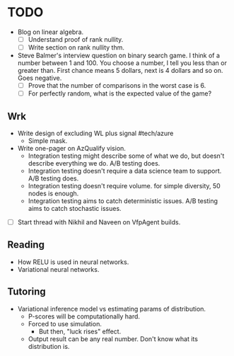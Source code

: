 # TODO
- Blog on linear algebra.
	- [ ] Understand proof of rank nullity.
	- [ ] Write section on rank nullity thm.
- Steve Balmer's interview question on binary search game. I think of a number between 1 and 100. You choose a number, I tell you less than or greater than. First chance means 5 dollars, next is 4 dollars and so on. Goes negative.
	- [ ] Prove that the number of comparisons in the worst case is 6.
	- [ ] For perfectly random, what is the expected value of the game?

## Wrk
- Write design of excluding WL plus signal #tech/azure  
	- Simple mask. 
- Write one-pager on AzQualify vision.
	- Integration testing might describe some of what we do, but doesn't describe everything we do. A/B testing does.
	- Integration testing doesn't require a data science team to support. A/B testing does.
	- Integration testing doesn't require volume. for simple diversity, 50 nodes is enough.
	- Integration testing aims to catch deterministic issues. A/B testing aims to catch stochastic issues.
- [ ] Start thread with Nikhil and Naveen on VfpAgent builds.
## Reading
- How RELU is used in neural networks.
- Variational neural networks.

## Tutoring
- Variational inference model vs estimating params of distribution.
	- P-scores will be computationally hard.
	- Forced to use simulation.
		- But then, "luck rises" effect.
	- Output result can be any real number. Don't know what its distribution is.